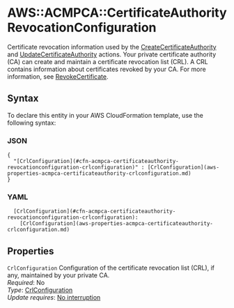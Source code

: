 # AWS::ACMPCA::CertificateAuthority RevocationConfiguration<a name="aws-properties-acmpca-certificateauthority-revocationconfiguration"></a>

Certificate revocation information used by the [CreateCertificateAuthority](https://docs.aws.amazon.com/acm-pca/latest/APIReference/API_CreateCertificateAuthority.html) and [UpdateCertificateAuthority](https://docs.aws.amazon.com/acm-pca/latest/APIReference/API_UpdateCertificateAuthority.html) actions\. Your private certificate authority \(CA\) can create and maintain a certificate revocation list \(CRL\)\. A CRL contains information about certificates revoked by your CA\. For more information, see [RevokeCertificate](https://docs.aws.amazon.com/acm-pca/latest/APIReference/API_RevokeCertificate.html)\.

## Syntax<a name="aws-properties-acmpca-certificateauthority-revocationconfiguration-syntax"></a>

To declare this entity in your AWS CloudFormation template, use the following syntax:

### JSON<a name="aws-properties-acmpca-certificateauthority-revocationconfiguration-syntax.json"></a>

```
{
  "[CrlConfiguration](#cfn-acmpca-certificateauthority-revocationconfiguration-crlconfiguration)" : [CrlConfiguration](aws-properties-acmpca-certificateauthority-crlconfiguration.md)
}
```

### YAML<a name="aws-properties-acmpca-certificateauthority-revocationconfiguration-syntax.yaml"></a>

```
  [CrlConfiguration](#cfn-acmpca-certificateauthority-revocationconfiguration-crlconfiguration): 
    [CrlConfiguration](aws-properties-acmpca-certificateauthority-crlconfiguration.md)
```

## Properties<a name="aws-properties-acmpca-certificateauthority-revocationconfiguration-properties"></a>

`CrlConfiguration`  <a name="cfn-acmpca-certificateauthority-revocationconfiguration-crlconfiguration"></a>
Configuration of the certificate revocation list \(CRL\), if any, maintained by your private CA\.  
*Required*: No  
*Type*: [CrlConfiguration](aws-properties-acmpca-certificateauthority-crlconfiguration.md)  
*Update requires*: [No interruption](https://docs.aws.amazon.com/AWSCloudFormation/latest/UserGuide/using-cfn-updating-stacks-update-behaviors.html#update-no-interrupt)